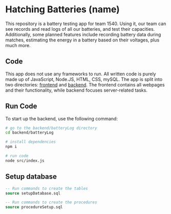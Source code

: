 # Hatching Batteries (name)
This repository is a battery testing app for team 1540. Using it, our team can see records and read logs of all our batteries, and test their capacities. Additionally, some planned features include recording battery data during matches, estimating the energy in a battery based on their voltages, plus much more.


## Code
This app does not use any frameworks to run. All written code is purely made up of JavaScript, Node.JS, HTML, CSS, mySQL. The app is split into two directories: [frontend](../frontend/READMD.md) and [backend](../backend/READMD.md). The frontend contains all webpages and their functionality, while backend focuses server-related tasks. 

## Run Code
To start up the backend, use the following command:

```bash
# go to the backend/batteryLog directory
cd backend/batteryLog

# install dependencies
npm i

# run code
node src/index.js
```

## Setup database
```sql
-- Run commands to create the tables
source setupDatabase.sql

-- Run commands to create the procedures
source procedureSetup.sql

```